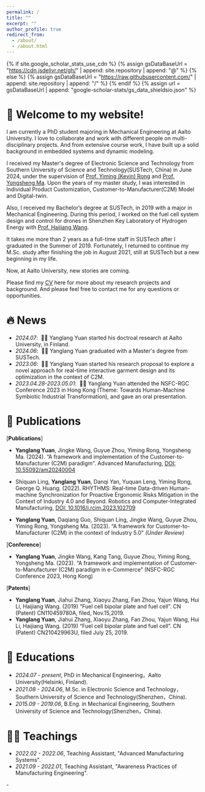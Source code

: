 ```yaml
---
permalink: /
title: ""
excerpt: ""
author_profile: true
redirect_from: 
  - /about/
  - /about.html
---
```


{% if site.google_scholar_stats_use_cdn %}
{% assign gsDataBaseUrl = "https://cdn.jsdelivr.net/gh/" | append: site.repository | append: "@" %}
{% else %}
{% assign gsDataBaseUrl = "https://raw.githubusercontent.com/" | append: site.repository | append: "/" %}
{% endif %}
{% assign url = gsDataBaseUrl | append: "google-scholar-stats/gs_data_shieldsio.json" %}

<span class='anchor' id='about-me'></span>
# 🎊 Welcome to my website!

I am currently a PhD student majoring in Mechanical Engineering at Aalto University. I love to collaborate and work with different people on multi-disciplinary projects. And from extensive course work, I have built up a solid background in embedded systems and dynamic modeling. ​

I received my Master's degree of Electronic Science and Technology from Southern University of Science and Technology(SUSTech, China) in June 2024, under the supervision of [Prof. Yiming (Kevin) Rong](https://faculty.sustech.edu.cn/rongym/en/) and [Prof. Yongsheng Ma](https://faculty.sustech.edu.cn/mays/en/). Upon the years of my master study, I was interested in ​Individual Product Customization, Customer-to-Manufacturer(C2M) Model and Digital-twin.

Also, I received my Bachelor’s degree at SUSTech, in 2019 with a major in Mechanical Engineering. During this period, I worked on the fuel cell system design and control for drones in Shenzhen Key Laboratory of Hydrogen Energy with [Prof. Haijiang Wang](https://faculty.sustech.edu.cn/wanghj/en/).

It takes me more than 2 years as a full-time staff in SUSTech after I graduated in the Summer of 2019. Fortunately, I returned to continue my M.Sc. study after finishing the job in August 2021, still at SUSTech but a new beginning in my life.

Now, at Aalto University, new stories are coming.

Please find my [CV](./docs/CV.pdf) here for more about my research projects and background. And please feel free to contact me for any questions or opportunities.

# 🔥 News
- *2024.07*: &nbsp;🎉🎉 Yanglang Yuan started his doctroal research at Aalto University, in Finland.
- *2024.06*: &nbsp;🎉🎉 Yanglang Yuan graduated with a Master's degree from SUSTech.
- *2023.06*: &nbsp;🎉🎉 Yanglang Yuan started his research proposal to explore a novel approach for real-time interactive garment design and its optimization in the context of C2M.
- *2023.04.28-2023.05.01*: &nbsp;🎉🎉 Yanglang Yuan attended the NSFC-RGC Conference 2023 in Hong Kong (Theme: Towards Human-Machine Symbiotic Industrial Transformation), and gave an oral presentation.
<!--
- *2023.01*: &nbsp;🎉🎉 Yanglang Yuan submitted a journal review about the status and perspective of "Customer-to-Manufacturer (C2M)".
- *2022.07*: &nbsp;🎉🎉 Yanglang Yuan as a co-author submitted a journal paper about "Human-machine Synchronization for Proactive Ergonomic Risks Mitigation".
- -->
<!--
- *2022.04*: &nbsp;🎉🎉 Yanglang Yuan started his research proposal about Intelligent Manufacturing.
- *2021.08*: &nbsp;🎉🎉 Yanglang Yuan started his M.Sc. study back at SUSTech.  
- -->

# 📝 Publications

<!--
[Deep Residual Learning for Image Recognition](https://openaccess.thecvf.com/content_cvpr_2016/papers/He_Deep_Residual_Learning_CVPR_2016_paper.pdf)

**Kaiming He**, Xiangyu Zhang, Shaoqing Ren, Jian Sun

[**Project**](https://scholar.google.com/citations?view_op=view_citation&hl=zh-CN&user=DhtAFkwAAAAJ&citation_for_view=DhtAFkwAAAAJ:ALROH1vI_8AC) <strong><span class='show_paper_citations' data='DhtAFkwAAAAJ:ALROH1vI_8AC'></span></strong>
- Lorem ipsum dolor sit amet, consectetur adipiscing elit. Vivamus ornare aliquet ipsum, ac tempus justo dapibus sit amet. 
</div>
</div>

- [Lorem ipsum dolor sit amet, consectetur adipiscing elit. Vivamus ornare aliquet ipsum, ac tempus justo dapibus sit amet](https://github.com), A, B, C, **CVPR 2020**
-->
[**Publications**]

- **Yanglang Yuan**, Jingke Wang, Guyue Zhou, Yiming Rong, Yongsheng Ma. (2024). “A framework and implementation of the Customer-to-Manufacturer (C2M) paradigm". Advanced Manufacturing, [DOI: 10.55092/am20240004](https://doi.org/10.55092/am20240004)

- Shiquan Ling, **Yanglang Yuan**, Danqi Yan, Yuquan Leng, Yiming Rong, George Q. Huang. (2022). RHYTHMS: Real-time Data-driven Human-machine Synchronization for Proactive Ergonomic Risks Mitigation in the Context of Industry 4.0 and Beyond. Robotics and Computer-Integrated Manufacturing, [DOI: 10.1016/j.rcim.2023.102709](https://doi.org/10.1016/j.rcim.2023.102709)

- **Yanglang Yuan**, Daqiang Guo, Shiquan Ling, Jingke Wang, Guyue Zhou, Yiming Rong, Yongsheng Ma. (2023). “A framework for Customer-to-Manufacturer (C2M) in the context of Industry 5.0" *(Under Review)*

[**Conference**]

- **Yanglang Yuan**, Jingke Wang, Kang Tang, Guyue Zhou, Yiming Rong, Yongsheng Ma. (2023).  “A framework and implementation of Customer-to-Manufacturer (C2M) paradigm in e-Commerce” (NSFC-RGC Conference 2023, Hong Kong)

[**Patents**]

- **Yanglang Yuan**, Jiahui Zhang, Xiaoyu Zhang, Fan Zhou, Yajun Wang, Hui Li, Haijiang Wang. (2019) “Fuel cell bipolar plate and fuel cell”. CN (Patent) CN110459780A, filed, Nov.15,2019.
- **Yanglang Yuan**, Jiahui Zhang, Xiaoyu Zhang, Fan Zhou, Yajun Wang, Hui Li, Haijiang Wang. (2019) “Fuel cell bipolar plate and fuel cell”. CN (Patent) CN210429963U, filed July 25, 2019.

# 📖 Educations
- *2024.07 - present*, PhD in Mechanical Engineering，Aalto University(Helsinki, Finland).
- *2021.08 - 2024.06*, M.Sc. in Electronic Science and Technology，Southern University of Science and Technology(Shenzhen，China).
- *2015.09 - 2019.06*, B.Eng. in Mechanical Engineering, Southern University of Science and Technology(Shenzhen，China). 

# 👨‍🏫 Teachings
- *2022.02 - 2022.06*, Teaching Assistant, "Advanced Manufacturing Systems".
- *2021.09 - 2022.01*, Teaching Assistant, "Awareness Practices of Manufacturing Engineering".

<!-- # 🎖 Honors and Awards
- *2021.10* Lorem ipsum dolor sit amet, consectetur adipiscing elit. Vivamus ornare aliquet ipsum, ac tempus justo dapibus sit amet. 
- *2021.09* Lorem ipsum dolor sit amet, consectetur adipiscing elit. Vivamus ornare aliquet ipsum, ac tempus justo dapibus sit amet.  -->
<!--
<!-- # 💬 Invited Talks
- *2021.06*, Lorem ipsum dolor sit amet, consectetur adipiscing elit. Vivamus ornare aliquet ipsum, ac tempus justo dapibus sit amet. 
- *2021.03*, Lorem ipsum dolor sit amet, consectetur adipiscing elit. Vivamus ornare aliquet ipsum, ac tempus justo dapibus sit amet.  \| [\[video\]](https://github.com/) --> -

<!-- # 💻 Internships
- *2019.05 - 2020.02*, [Lorem](https://github.com/), China.  -->


<script type='text/javascript' id='clustrmaps' src='//cdn.clustrmaps.com/map_v2.js?cl=ffffff&w=350&t=n&d=5yN7xgh7YXtcmpBGBP7HvpnHkybRxO1Y2-2E8nI4Pg8'></script>

